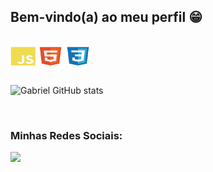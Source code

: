 ## Bem-vindo(a) ao meu perfil 😁

<div style="display: inline_block"><br>
  <img align="center" alt="Js" height="30" width="40" src="https://raw.githubusercontent.com/devicons/devicon/master/icons/javascript/javascript-plain.svg">
  <img align="center" alt="HTML" height="30" width="40" src="https://raw.githubusercontent.com/devicons/devicon/master/icons/html5/html5-original.svg">
  <img align="center" alt="CSS" height="30" width="40" src="https://raw.githubusercontent.com/devicons/devicon/master/icons/css3/css3-original.svg">  
</div>

<br>

![Gabriel GitHub stats](https://github-readme-stats.vercel.app/api?username=gabriel-bcavalcante&show_icons=true&theme=radical)
 
<br>

### Minhas Redes Sociais:
 
<div>
  <a href="https://www.linkedin.com/in/gabriel-barbosa-cavalcante-50025718a/" target="_blank"><img src="https://img.shields.io/badge/-LinkedIn-%230077B5?style=for-the-badge&logo=linkedin&logoColor=white" target="_blank"></a>
</div>

